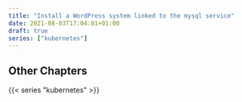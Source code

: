 ```yaml
---
title: "Install a WordPress system linked to the mysql service"
date: 2021-08-03T17:04:01+01:00
draft: true
series: ["kubernetes"]
---
```


## Other Chapters

{{< series "kubernetes" >}}